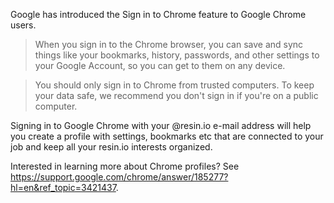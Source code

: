 Google has introduced the Sign in to Chrome feature to Google Chrome users. 
> When you sign in to the Chrome browser, you can save and sync things like your bookmarks, history, passwords, and other settings to your Google Account, so you can get to them on any device.

> You should only sign in to Chrome from trusted computers. To keep your data safe, we recommend you don't sign in if you're on a public computer.

Signing in to Google Chrome with your @resin.io e-mail address will help you create a profile with settings, bookmarks etc that are connected to your job and keep all your resin.io interests organized.

Interested in learning more about Chrome profiles? See https://support.google.com/chrome/answer/185277?hl=en&ref_topic=3421437.